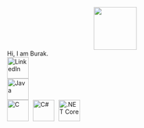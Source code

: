 <div id="header" align="center">
  <img src="https://media.giphy.com/media/M9gbBd9nbDrOTu1Mqx/giphy.gif" width="100"/>
</div>
Hi, I am Burak.</br>

<!DOCTYPE html>
<html lang="en">
<head>
    <meta charset="UTF-8">
    <meta name="viewport" content="width=device-width, initial-scale=1.0">
    <style>
        .icon-container {
            display: flex;
            align-items: center;
        }
        .icon-container img {
            margin-right: 10px; /* İkonlar arasında boşluk bırakmak için */
        }
    </style>
</head>
<body>

<a href="https://www.linkedin.com/in/burak-ozturk-ba24392a0/" target="_blank">
    <img src="https://cdn.jsdelivr.net/gh/devicons/devicon/icons/linkedin/linkedin-original.svg" alt="LinkedIn" width="50" height="50"/>
</a>

<div class="icon-container">
    <img src="https://cdn.jsdelivr.net/gh/devicons/devicon/icons/java/java-original.svg" alt="Java" width="50" height="50"/>
  </div>
  <div class="icon-container">
    <img src="https://cdn.jsdelivr.net/gh/devicons/devicon/icons/c/c-original.svg" alt="C" width="50" height="50"/> 
    <img src="https://cdn.jsdelivr.net/gh/devicons/devicon/icons/csharp/csharp-original.svg" alt="C#" width="50" height="50"/> 
    <img src="https://cdn.jsdelivr.net/gh/devicons/devicon/icons/dotnetcore/dotnetcore-original.svg" alt=".NET Core" width="50" height="50"/>  
</div>

</body>
</html>


